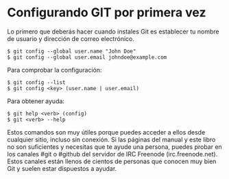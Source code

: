 # Configurando GIT por primera vez

Lo primero que deberás hacer cuando instales Git es establecer tu nombre de usuario y dirección de correo electrónico. 

```
$ git config --global user.name "John Doe"
$ git config --global user.email johndoe@example.com
```

Para comprobar la configuración:

```
$ git config --list
$ git config <key> (user.name | user.email)
```

Para obtener ayuda:

```
$ git help <verb> (config)
$ git <verb> --help
```

Estos comandos son muy útiles porque puedes acceder a ellos desde cualquier sitio, incluso sin conexión. Si las páginas del manual y este libro no son suficientes y necesitas que te ayude una persona, puedes probar en los canales #git o #github del servidor de IRC Freenode (irc.freenode.net). Estos canales están llenos de cientos de personas que conocen muy bien Git y suelen estar dispuestos a ayudar.